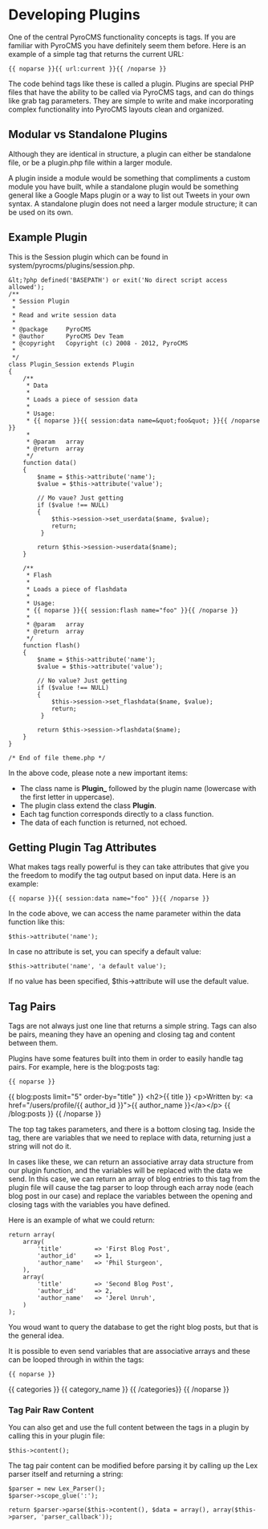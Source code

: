 # Developing Plugins

One of the central PyroCMS functionality concepts is tags. If you are familiar with PyroCMS you have definitely seem them before. Here is an example of a simple tag that returns the current URL:

	{{ noparse }}{{ url:current }}{{ /noparse }}
	
The code behind tags like these is called a plugin. Plugins are special PHP files that have the ability to be called via PyroCMS tags, and can do things like grab tag parameters. They are simple to write and make incorporating complex functionality into PyroCMS layouts clean and organized.

## Modular vs Standalone Plugins

Although they are identical in structure, a plugin can either be standalone file, or be a <def>plugin.php</def> file within a larger module. 

A plugin inside a module would be something that compliments a custom module you have built, while a standalone plugin would be something general like a Google Maps plugin or a way to list out Tweets in your own syntax. A standalone plugin does not need a larger module structure; it can be used on its own.

## Example Plugin

This is the Session plugin which can be found in <def>system/pyrocms/plugins/session.php</def>.

	&lt;?php defined('BASEPATH') or exit('No direct script access allowed');
	/**
	 * Session Plugin
	 *
	 * Read and write session data
	 *
	 * @package		PyroCMS
	 * @author		PyroCMS Dev Team
	 * @copyright	Copyright (c) 2008 - 2012, PyroCMS
	 *
	 */
	class Plugin_Session extends Plugin
	{ 
		/**
		 * Data
		 *
		 * Loads a piece of session data
		 *
		 * Usage:
		 * {{ noparse }}{{ session:data name=&quot;foo&quot; }}{{ /noparse }}
		 *
		 * @param	array
		 * @return	array
		 */
		function data()
		{ 
			$name = $this->attribute('name');
			$value = $this->attribute('value');
	
			// Mo vaue? Just getting
			if ($value !== NULL)
			{
				$this->session->set_userdata($name, $value);
				return;
			 }
	
			return $this->session->userdata($name);
		}
	
		/**
		 * Flash
		 *
		 * Loads a piece of flashdata
		 *
		 * Usage:
		 * {{ noparse }}{{ session:flash name="foo" }}{{ /noparse }}
		 *
		 * @param	array
		 * @return	array
		 */
		function flash()
		{
			$name = $this->attribute('name');
			$value = $this->attribute('value');
	
			// No value? Just getting
			if ($value !== NULL)
			{
				$this->session->set_flashdata($name, $value);
				return;
			 }
	
			return $this->session->flashdata($name);
		}
	}

	/* End of file theme.php */
	
In the above code, please note a new important items:

* The class name is **Plugin_** followed by the plugin name (lowercase with the first letter in uppercase).
* The plugin class extend the class **Plugin**.
* Each tag function corresponds directly to a class function.
* The data of each function is returned, not echoed.
	
## Getting Plugin Tag Attributes

What makes tags really powerful is they can take attributes that give you the freedom to modify the tag output based on input data. Here is an example:

	{{ noparse }}{{ session:data name="foo" }}{{ /noparse }}

In the code above, we can access the name parameter within the data function like this:

	$this->attribute('name');

In case no attribute is set, you can specify a default value:

	$this->attribute('name', 'a default value');
	
If no value has been specified, $this->attribute will use the default value.

## Tag Pairs

Tags are not always just one line that returns a simple string. Tags can also be pairs, meaning they have an opening and closing tag and content between them.

Plugins have some features built into them in order to easily handle tag pairs. For example, here is the blog:posts tag: 

    {{ noparse }}
{{ blog:posts limit="5" order-by="title" }}
    &lt;h2>{{ title }}</h2>
    &lt;p>Written by: &lt;a href="/users/profile/{{ author_id }}">{{ author_name }}&lt;/a>&lt;/p>
{{ /blog:posts  }}
    {{ /noparse }}

The top tag takes parameters, and there is a bottom closing tag. Inside the tag, there are variables that we need to replace with data, returning just a string will not do it.

In cases like these, we can return an associative array data structure from our plugin function, and the variables will be replaced with the data we send. In this case, we can return an array of blog entries to this tag from the plugin file will cause the tag parser to loop through each array node (each blog post in our case) and replace the variables between the opening and closing tags with the variables you have defined.

Here is an example of what we could return:

	return array(
		array(
			'title'			=> 'First Blog Post',
			'author_id'		=> 1,
			'author_name'	=> 'Phil Sturgeon',
		),
		array(
			'title'			=> 'Second Blog Post',
			'author_id'		=> 2,
			'author_name'	=> 'Jerel Unruh',
		)
	);

You woud want to query the database to get the right blog posts, but that is the general idea.

It is possible to even send variables that are associative arrays and these can be looped through in within the tags:

	{{ noparse }}
{{ categories }}
	{{ category_name }}
{{ /categories}}
    {{ /noparse }}

### Tag Pair Raw Content

You can also get and use the full content between the tags in a plugin by calling this in your plugin file:

	$this->content();
	
The tag pair content can be modified before parsing it by calling up the Lex parser itself and returning a string:

	$parser = new Lex_Parser();
	$parser->scope_glue(':');
	
	return $parser->parse($this->content(), $data = array(), array($this->parser, 'parser_callback'));